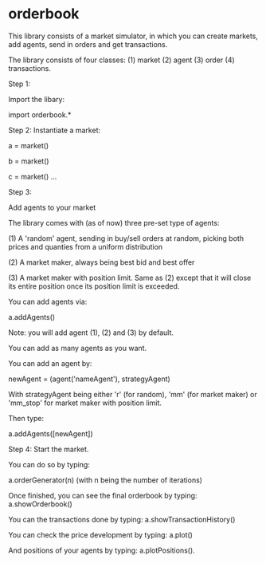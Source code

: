 # orderbook
This library consists of a market simulator, in which you can create markets, add agents, send in orders and get transactions.

The library consists of four classes:
(1) market
(2) agent
(3) order
(4) transactions.


Step 1:

Import the libary:

import orderbook.*

Step 2:
Instantiate a market:

a = market()

b = market()

c = market()
...

Step 3: 

Add agents to your market

The library comes with (as of now) three pre-set type of agents:

(1) A 'random' agent, sending in buy/sell orders at random, picking both prices and quanties from a uniform distribution

(2) A market maker, always being best bid and best offer

(3) A market maker with position limit. Same as (2) except that it will close its entire position once its position limit is exceeded.

You can add agents via:

a.addAgents()

Note: you will add agent (1), (2) and (3) by default. 

You can add as many agents as you want.

You can add an agent by:

newAgent = (agent('nameAgent'), strategyAgent)

With strategyAgent being either 'r' (for random), 'mm' (for market maker) or 'mm_stop' for market maker with position limit.

Then type:

a.addAgents([newAgent])

Step 4: 
Start the market.

You can do so by typing:

a.orderGenerator(n) (with n being the number of iterations)

Once finished, you can see the final orderbook by typing:
a.showOrderbook()

You can the transactions done by typing:
a.showTransactionHistory()

You can check the price development by typing:
a.plot()

And positions of your agents by typing:
a.plotPositions().


